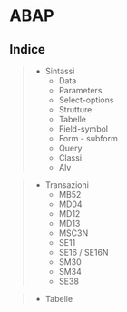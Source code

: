 <h1>ABAP</h1>
<b><h2>Indice</h2></b>

>- Sintassi
>    - Data
>    - Parameters
>    - Select-options
>    - Strutture
>    - Tabelle
>    - Field-symbol
>    - Form - subform
>    - Query
>    - Classi
>    - Alv

>- Transazioni
>    - MB52
>    - MD04
>    - MD12
>    - MD13
>    - MSC3N
>    - SE11
>    - SE16 / SE16N
>    - SM30
>    - SM34
>    - SE38

>- Tabelle
  
